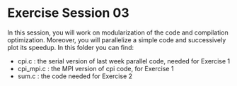 # Exercise Session 03 #
In this session, you will work on modularization of the code and compilation optimization. Moreover, you will parallelize a simple code and successively plot its speedup. 
In this folder you can find:

* cpi.c : the serial version of last week parallel code, needed for Exercise 1
* cpi_mpi.c : the MPI version of cpi code, for Exercise 1
* sum.c : the code needed for Exercise 2 
